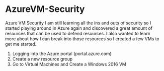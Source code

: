 # AzureVM-Security
<p1>Azure VM Security</p1>
<p2>I am still learning all the ins and outs of security so I started playing around in Azure again and discovered a great amount of resources that can be used to defend resources. I also wanted to learn more about how I can break into those resources so I created a few VMs to get me started.</p2>
<ol>
   <li> Logging into the Azure portal (portal.azure.com)</li>
   <li> Create a new resource group</li>
   <li> Go to Virtual Machines and Create a Windows 2016 VM</li>
 </ol>
